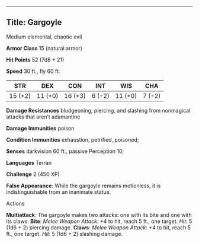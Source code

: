 -------------------------
Title: Gargoyle
-------------------------


Medium elemental, chaotic evil

**Armor Class** 15 (natural armor)

**Hit Points** 52 (7d8 + 21)

**Speed** 30 ft., fly 60 ft.

  STR    | DEX     | CON     | INT     | WIS     | CHA
  ---------|---------|---------|--------|---------|--------
  | 15 (+2)   | 11 (+0)   | 16 (+3)   | 6 (-2)   | 11 (+0)   | 7 (-2)

**Damage Resistances** bludgeoning, piercing, and slashing from
nonmagical attacks that aren’t adamantine

**Damage Immunities** poison

**Condition Immunities** exhaustion, petrified, poisoned;

**Senses** darkvision 60 ft., passive Perception 10;

**Languages** Terran

**Challenge** 2 (450 XP)


**False Appearance**: While the gargoyle remains motionless, it is
    indistinguishable from an inanimate statue.


Actions

**Multiattack**: The gargoyle makes two attacks: one with its bite
    and one with its claws.
**Bite**: *Melee Weapon Attack*: +4 to hit, reach 5 ft., one target.
    *Hit*: 5 (1d6 + 2) piercing damage.
**Claws**: *Melee Weapon Attack*: +4 to hit, reach 5 ft.,
    one target. *Hit*: 5 (1d6 + 2) slashing damage.

